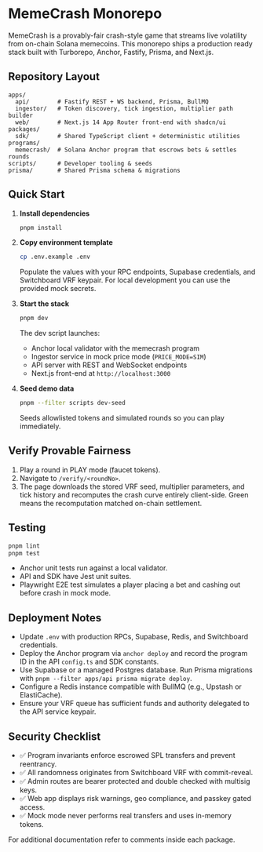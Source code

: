 # MemeCrash Monorepo

MemeCrash is a provably-fair crash-style game that streams live volatility from
on-chain Solana memecoins. This monorepo ships a production ready stack built
with Turborepo, Anchor, Fastify, Prisma, and Next.js.

## Repository Layout

```
apps/
  api/        # Fastify REST + WS backend, Prisma, BullMQ
  ingestor/   # Token discovery, tick ingestion, multiplier path builder
  web/        # Next.js 14 App Router front-end with shadcn/ui
packages/
  sdk/        # Shared TypeScript client + deterministic utilities
programs/
  memecrash/  # Solana Anchor program that escrows bets & settles rounds
scripts/      # Developer tooling & seeds
prisma/       # Shared Prisma schema & migrations
```

## Quick Start

1. **Install dependencies**

   ```bash
   pnpm install
   ```

2. **Copy environment template**

   ```bash
   cp .env.example .env
   ```

   Populate the values with your RPC endpoints, Supabase credentials, and
   Switchboard VRF keypair. For local development you can use the provided
   mock secrets.

3. **Start the stack**

   ```bash
   pnpm dev
   ```

   The dev script launches:

   - Anchor local validator with the memecrash program
   - Ingestor service in mock price mode (`PRICE_MODE=SIM`)
   - API server with REST and WebSocket endpoints
   - Next.js front-end at `http://localhost:3000`

4. **Seed demo data**

   ```bash
   pnpm --filter scripts dev-seed
   ```

   Seeds allowlisted tokens and simulated rounds so you can play immediately.

## Verify Provable Fairness

1. Play a round in PLAY mode (faucet tokens).
2. Navigate to `/verify/<roundNo>`.
3. The page downloads the stored VRF seed, multiplier parameters, and tick
   history and recomputes the crash curve entirely client-side. Green means the
   recomputation matched on-chain settlement.

## Testing

```bash
pnpm lint
pnpm test
```

- Anchor unit tests run against a local validator.
- API and SDK have Jest unit suites.
- Playwright E2E test simulates a player placing a bet and cashing out before
  crash in mock mode.

## Deployment Notes

- Update `.env` with production RPCs, Supabase, Redis, and Switchboard
  credentials.
- Deploy the Anchor program via `anchor deploy` and record the program ID in the
  API `config.ts` and SDK constants.
- Use Supabase or a managed Postgres database. Run Prisma migrations with
  `pnpm --filter apps/api prisma migrate deploy`.
- Configure a Redis instance compatible with BullMQ (e.g., Upstash or ElastiCache).
- Ensure your VRF queue has sufficient funds and authority delegated to the
  API service keypair.

## Security Checklist

- ✅ Program invariants enforce escrowed SPL transfers and prevent reentrancy.
- ✅ All randomness originates from Switchboard VRF with commit-reveal.
- ✅ Admin routes are bearer protected and double checked with multisig keys.
- ✅ Web app displays risk warnings, geo compliance, and passkey gated access.
- ✅ Mock mode never performs real transfers and uses in-memory tokens.

For additional documentation refer to comments inside each package.
